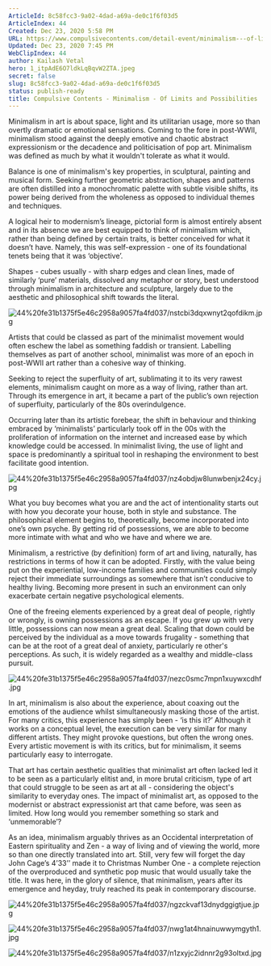 ```yaml
---
ArticleId: 8c58fcc3-9a02-4dad-a69a-de0c1f6f03d5
ArticleIndex: 44
Created: Dec 23, 2020 5:58 PM
URL: https://www.compulsivecontents.com/detail-event/minimalism---of-limits-and-possibilities/
Updated: Dec 23, 2020 7:45 PM
WebClipIndex: 44
author: Kailash Vetal
hero: 1_itpAdE6O7ldkLqBqvW2ZTA.jpeg
secret: false
slug: 8c58fcc3-9a02-4dad-a69a-de0c1f6f03d5
status: publish-ready
title: Compulsive Contents - Minimalism - Of Limits and Possibilities
---
```

Minimalism in art is about space, light and its utilitarian usage, more so than overtly dramatic or emotional sensations. Coming to the fore in post-WWII, minimalism stood against the deeply emotive and chaotic abstract expressionism or the decadence and politicisation of pop art. Minimalism was defined as much by what it wouldn't tolerate as what it would.

Balance is one of minimalism's key properties, in sculptural, painting and musical form. Seeking further geometric abstraction, shapes and patterns are often distilled into a monochromatic palette with subtle visible shifts, its power being derived from the wholeness as opposed to individual themes and techniques.

A logical heir to modernism’s lineage, pictorial form is almost entirely absent and in its absence we are best equipped to think of minimalism which, rather than being defined by certain traits, is better conceived for what it doesn’t have. Namely, this was self-expression - one of its foundational tenets being that it was ‘objective’.

Shapes - cubes usually - with sharp edges and clean lines, made of similarly ‘pure’ materials, dissolved any metaphor or story, best understood through minimalism in architecture and sculpture, largely due to the aesthetic and philosophical shift towards the literal.

![44%20fe31b1375f5e46c2958a9057fa4fd037/nstcbi3dqxwnyt2qofdikm.jpg](44%20fe31b1375f5e46c2958a9057fa4fd037/nstcbi3dqxwnyt2qofdikm.jpg)

Artists that could be classed as part of the minimalist movement would often eschew the label as something faddish or transient. Labelling themselves as part of another school, minimalist was more of an epoch in post-WWII art rather than a cohesive way of thinking.

Seeking to reject the superfluity of art, sublimating it to its very rawest elements, minimalism caught on more as a way of living, rather than art. Through its emergence in art, it became a part of the public’s own rejection of superfluity, particularly of the 80s overindulgence.

Occurring later than its artistic forebear, the shift in behaviour and thinking embraced by ‘minimalists’ particularly took off in the 00s with the proliferation of information on the internet and increased ease by which knowledge could be accessed. In minimalist living, the use of light and space is predominantly a spiritual tool in reshaping the environment to best facilitate good intention.

![44%20fe31b1375f5e46c2958a9057fa4fd037/nz4obdjw8lunwbenjx24cy.jpg](44%20fe31b1375f5e46c2958a9057fa4fd037/nz4obdjw8lunwbenjx24cy.jpg)

What you buy becomes what you are and the act of intentionality starts out with how you decorate your house, both in style and substance. The philosophical element begins to, theoretically, become incorporated into one’s own psyche. By getting rid of possessions, we are able to become more intimate with what and who we have and where we are.

Minimalism, a restrictive (by definition) form of art and living, naturally, has restrictions in terms of how it can be adopted. Firstly, with the value being put on the experiential, low-income families and communities could simply reject their immediate surroundings as somewhere that isn’t conducive to healthy living. Becoming more present in such an environment can only exacerbate certain negative psychological elements.

One of the freeing elements experienced by a great deal of people, rightly or wrongly, is owning possessions as an escape. If you grew up with very little, possessions can now mean a great deal. Scaling that down could be perceived by the individual as a move towards frugality - something that can be at the root of a great deal of anxiety, particularly re other's perceptions. As such, it is widely regarded as a wealthy and middle-class pursuit.

![44%20fe31b1375f5e46c2958a9057fa4fd037/nezc0smc7mpn1xuywxcdhf.jpg](44%20fe31b1375f5e46c2958a9057fa4fd037/nezc0smc7mpn1xuywxcdhf.jpg)

In art, minimalism is also about the experience, about coaxing out the emotions of the audience whilst simultaneously masking those of the artist. For many critics, this experience has simply been - ‘is this it?’ Although it works on a conceptual level, the execution can be very similar for many different artists. They might provoke questions, but often the wrong ones. Every artistic movement is with its critics, but for minimalism, it seems particularly easy to interrogate.

That art has certain aesthetic qualities that minimalist art often lacked led it to be seen as a particularly elitist and, in more brutal criticism, type of art that could struggle to be seen as art at all - considering the object's similarity to everyday ones. The impact of minimalist art, as opposed to the modernist or abstract expressionist art that came before, was seen as limited. How long would you remember something so stark and ‘unmemorable’?

As an idea, minimalism arguably thrives as an Occidental interpretation of Eastern spirituality and Zen - a way of living and of viewing the world, more so than one directly translated into art. Still, very few will forget the day John Cage’s 4’33’’ made it to Christmas Number One - a complete rejection of the overproduced and synthetic pop music that would usually take the title. It was here, in the glory of silence, that minimalism, years after its emergence and heyday, truly reached its peak in contemporary discourse.

![44%20fe31b1375f5e46c2958a9057fa4fd037/ngzckvaf13dnydggigtjue.jpg](44%20fe31b1375f5e46c2958a9057fa4fd037/ngzckvaf13dnydggigtjue.jpg)

![44%20fe31b1375f5e46c2958a9057fa4fd037/nwg1at4hnainuwwymgyth1.jpg](44%20fe31b1375f5e46c2958a9057fa4fd037/nwg1at4hnainuwwymgyth1.jpg)

![44%20fe31b1375f5e46c2958a9057fa4fd037/n1zxyjc2idnnr2g93oltxd.jpg](44%20fe31b1375f5e46c2958a9057fa4fd037/n1zxyjc2idnnr2g93oltxd.jpg)

